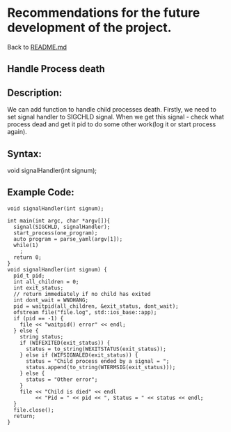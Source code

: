 # Recommendations for the future development of the project.

Back to [README.md](../README.md)


## Handle Process death

## Description:
We can add function to handle child processes death. Firstly, we need to set signal handler to SIGCHLD signal. When we get this signal - check what process dead and get it pid to do some other work(log it or start process again).


## Syntax:
void signalHandler(int signum);

## Example Code:
```
void signalHandler(int signum);

int main(int argc, char *argv[]){
  signal(SIGCHLD, signalHandler);
  start_process(one_program);
  auto program = parse_yaml(argv[1]);
  while(1)
    ;
  return 0;
}
void signalHandler(int signum) {
  pid_t pid;
  int all_children = 0;
  int exit_status;
  // return immediately if no child has exited
  int dont_wait = WNOHANG;
  pid = waitpid(all_children, &exit_status, dont_wait);
  ofstream file("file.log", std::ios_base::app);
  if (pid == -1) {
    file << "waitpid() error" << endl;
  } else {
    string status;
    if (WIFEXITED(exit_status)) {
      status = to_string(WEXITSTATUS(exit_status));
    } else if (WIFSIGNALED(exit_status)) {
      status = "Child process ended by a signal = ";
      status.append(to_string(WTERMSIG(exit_status)));
    } else {
      status = "Other error";
    }
    file << "Child is died" << endl
         << "Pid = " << pid << ", Status = " << status << endl;
  }
  file.close();
  return;
}
```